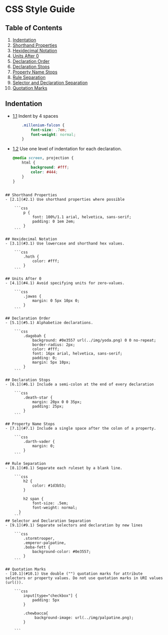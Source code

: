 # CSS Style Guide

## Table of Contents

1. [Indentation](#indentation)
2. [Shorthand Properties](#shorthand-properties)
3. [Hexidecimal Notation](#hexidecimal-notation)
4. [Units After 0](#units-after-0)
5. [Declaration Order](#declaration-order)
6. [Declaration Stops](#declaration-stops)
7. [Property Name Stops](#property-name-stops)
8. [Rule Separation](#rule-separation)
9. [Selector and Declaration Separation](#selector-and-declaration-separation) 
10. [Quotation Marks](#quotation-marks)


## Indentation
- [1.1](#1.1) Indent by 4 spaces
    
    ```css
        .millenium-falcon {
            font-size: .7em;
            font-weight: normal;
        }
    ```
- [1.2](#1.2) Use one level of indentation for each declaration.

    ```css
    @media screen, projection {
        html {
            background: #fff;
            color: #444;
        }
    }
```

## Shorthand Properties
- [2.1](#2.1) Use shorthand properties where possible

    ```css
        p {
            font: 100%/1.1 arial, helvetica, sans-serif;
            padding: 0 1em 2em;
        }
    ```

## Hexidecimal Notation
- [3.1](#3.1) Use lowercase and shorthand hex values.

    ```css
        .hoth {
            color: #fff;
        }
    ```

## Units After 0
- [4.1](#4.1) Avoid specifying units for zero-values.

    ```css
        .jawas {
            margin: 0 5px 10px 0;
        }
    ```

## Declaration Order
- [5.1](#5.1) Alphabetize declarations.

    ```css
        .dagobah {
            background: #0e3557 url(../img/yoda.png) 0 0 no-repeat;
            border-radius: 2px;
            color: #fff;
            font: 16px arial, helvetica, sans-serif;
            padding: 0;
            margin: 5px 10px;
        }
    ```

## Declaration Stops
- [6.1](#6.1) Include a semi-colon at the end of every declaration

    ```css
        .death-star {
            margin: 20px 0 0 35px;
            padding: 25px;
        }
    ```

## Property Name Stops
- [7.1](#7.1) Include a single space after the colon of a property.

    ```css
        .darth-vader {
            margin: 0;
        }
    ```

## Rule Separation
- [8.1](#8.1) Separate each ruleset by a blank line.

    ```css
        h2 {
            color: #1d3b53;
        }

        h2 span {
            font-size: .5em;
            font-weight: normal;
      }
    ```
## Selector and Declaration Separation
- [9.1](#9.1) Separate selectors and declaration by new lines

    ```css
        .stormtrooper,
        .emperor-palpatine,
        .boba-fett {
            background-color: #0e3557;
        }
    ```

## Quotation Marks
- [10.1](#10.1) Use double ("") quotation marks for attribute selectors or property values. Do not use quotation marks in URI values (url()).

    ```css
        input[type="checkbox"] {
            padding: 5px
        }
        
        .chewbacca{
             background-image: url(../img/palpatine.png);
        }
        
    ```
